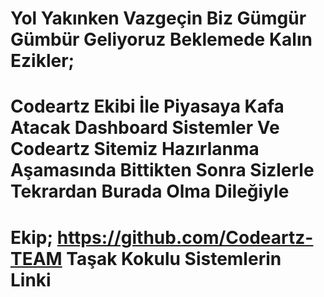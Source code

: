# Yol Yakınken Vazgeçin Biz Gümgür Gümbür Geliyoruz Beklemede Kalın Ezikler;
# Codeartz Ekibi İle Piyasaya Kafa Atacak Dashboard Sistemler Ve Codeartz Sitemiz Hazırlanma Aşamasında Bittikten Sonra Sizlerle Tekrardan Burada Olma Dileğiyle
# Ekip; https://github.com/Codeartz-TEAM Taşak Kokulu Sistemlerin Linki
